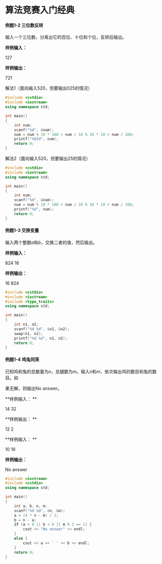# 算法竞赛入门经典

#### 例题**1-2** 三位数反转 

输入一个三位数，分离出它的百位、十位和个位，反转后输出。 

**样例输入：** 

127 

**样例输出：** 

721 



解法1（面向输入520，但要输出025的情况）

```c++
#include <cstdio>
#include <iostream>
using namespace std;

int main()
{
    int num;
    scanf("%d", &num);
    num = num % 10 * 100 + num / 10 % 10 * 10 + num / 100;
    printf("%03d", num);
    return 0;
}
```

解法2（面向输入520，但要输出25的情况）

```c++
#include <cstdio>
#include <iostream>
using namespace std;

int main()
{
    int num;
    scanf("%d", &num);
    num = num % 10 * 100 + num / 10 % 10 * 10 + num / 100;
    printf("%d", num);
    return 0;
}
```



#### 例题**1-3** 交换变量 

输入两个整数*a*和*b*，交换二者的值，然后输出。 

**样例输入：** 

824 16 

**样例输出：** 

16 824 

```c++
#include <cstdio>
#include <iostream>
#include <type_traits>
using namespace std;

int main()
{
    int n1, n2;
    scanf("%d %d", &n1, &n2);
    swap(n1, n2);
    printf("%d %d", n1, n2);
    return 0;
}
```



#### 例题**1-4** 鸡兔同笼 

已知鸡和兔的总数量为*n*，总腿数为*m*。输入*n*和*m*，依次输出鸡的数目和兔的数目。如 

果无解，则输出No answer。 

**样例输入： **

14 32 

**样例输出： **

12 2 

**样例输入： **

10 16 

**样例输出：** 

No answer 

```C++
#include <iostream>
#include <cstdio>
using namespace std;

int main()
{
    int a, b, n, m;
    scanf("%d %d", &n, &m);
    a = (4 * n - m) / 2;
    b = n - a;
    if (a < 0 || b < 0 || m % 2 == 1) {
        cout << "No answer" << endl;
    }
    else {
        cout << a << ' ' << b << endl;
    }
    return 0;
}
```

